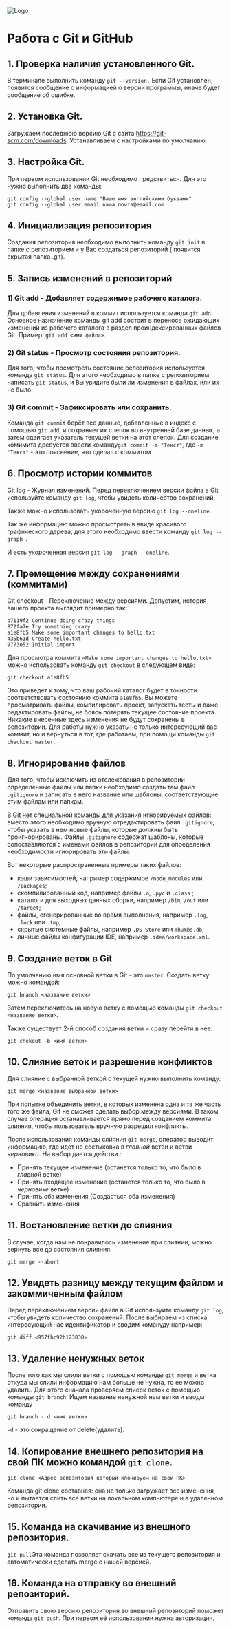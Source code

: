 ![Logo](Git-logo.jpeg)
# Работа с Git и GitHub 

## 1. Проверка наличия установленного Git.
В терминале выполнить команду `git --version.`
Если Git установлен, появится сообщение с информацией о версии программы, иначе будет сообщение об ошибке. 

## 2. Установка Git.
Загружаем последнюю версию Git с сайта https://git-scm.com/downloads. 
Устанавливаем с настройками по умолчанию. 

## 3. Настройка Git. 
При первом использовании Git необходимо предствиться. Для это нужно выполнить две команды: 
```
git config --global user.name "Ваше имя английскими буквами"
git config --global user.email ваша почта@email.com
```

## 4. Инициализация репозитория  
Создания репозитория необходимо выполнить команду `git init` в папке с репозиторием и у Вас создаться репозиторий ( появится скрытая папка .git).

## 5. Запись изменений в репозиторий 

### 1) Git add - Добавляет содержимое рабочего каталога. 
Для добавления изменений в коммит используется команда `git add`. Основное назначение команды git add состоит в переносе ожидающих изменений из рабочего каталога в раздел проиндексированных файлов Git. Пример: `git add <имя файла>`.

### 2) Git status - Просмотр состояния репозитория.
Для того, чтобы посмотреть состояние репозитория используется команда `git status`. Для этого необходимо в папке с репозиторием написать `git status`, и Вы увидите были ли изменения в файлах, или их не было. 

### 3) Git commit - Зафиксировать или сохранить.
Команда `git commit` берёт все данные, добавленные в индекс с помощью `git add`, и сохраняет их
слепок во внутренней базе данных, а затем сдвигает указатель текущей ветки на этот слепок.
Для создание комимита дребуется ввести команду`git commit -m "Текст"`, где `-m "Текст"` - это пояснение, что сделал с коммитом. 

## 6. Просмотр истории коммитов
Git log - Журнал изменений.
Перед переключением версии файла в Git
используйте команду `git log`, чтобы увидеть
количество сохранений.

Также можно использовать укороченную версию `git log --oneline`. 

Так же информацию можно просмотреть в ввиде красивого графического дерева, для этого необходимо ввести команду `git log --graph `. 

И есть укороченная версия `git log --graph --oneline`.

## 7. Премещение между сохранениями (коммитами)
Git checkout - Переключение между версиями. 
Допустим, история вашего проекта выглядит примерно так:
```
b7119f2 Continue doing crazy things
872fa7e Try something crazy
a1e8fb5 Make some important changes to hello.txt
435b61d Create hello.txt
9773e52 Initial import
```
Для просмотра коммита `«Make some important changes to hello.txt»` можно использовать команду `git checkout` в следующем виде:
```
git checkout a1e8fb5
```
Это приведет к тому, что ваш рабочий каталог будет в точности соответствовать состоянию коммита `a1e8fb5`. Вы можете просматривать файлы, компилировать проект, запускать тесты и даже редактировать файлы, не боясь потерять текущее состояние проекта. Никакие внесенные здесь изменения не будут сохранены в репозитории.
Для работы нужно указать не только интересующий вас коммит, но и вернуться в тот, где работаем, при помощи команды `git checkout master`.

## 8. Игнорирование файлов
Для того, чтобы исключить из отслежования в репозитории определенные файлы или папки необходимо создать там файл `.gitignore` и записать в него название или шаблоны, соответствующие этим файлам или папкам. 

В Git нет специальной команды для указания игнорируемых файлов: вместо этого необходимо вручную отредактировать файл `.gitignore`, чтобы указать в нем новые файлы, которые должны быть проигнорированы. Файлы `.gitignore` содержат шаблоны, которые сопоставляются с именами файлов в репозитории для определения необходимости игнорировать эти файлы.

Вот некоторые распространенные примеры таких файлов:

* кэши зависимостей, например содержимое `/node_modules` или `/packages`;
* скомпилированный код, например файлы `.o`, `.pyc` и `.class` ;
* каталоги для выходных данных сборки, например `/bin`, `/out` или `/target`;
* файлы, сгенерированные во время выполнения, например `.log`, `.lock` или `.tmp`;
* скрытые системные файлы, например `.DS_Store` или `Thumbs.db`;
* личные файлы конфигурации IDE, например `.idea/workspace.xml`.

## 9. Создание веток в Git
По умолчанию имя основной ветки в Git - это `master`.
Создать ветку можно командой:
```
git branch <название ветки>
```
 Затем переключитесь на новую ветку с помощью команды `git checkout <название ветки>`.

Также существует 2-й способ создания ветки и сразу перейти в нее. 
```
git chekout -b <имя ветки>
```

## 10. Слияние веток и разрешение конфликтов
Для слияние с выбранной веткой с текущей нужно выполнить команду:
```
git merge <название выбранной ветки>
```
При попытке объединить ветки, в которых изменена одна и та же часть того же файла, Git не сможет сделать выбор между версиями. В таком случае операция останавливается прямо перед созданием коммита слияния, чтобы пользователь вручную разрешил конфликты.

После использования команды слияния `git merge`, оператор выводит информацию, где идет не состыковка в *главной* ветви и ветви *черновика*. На выбор дается действи :

* Принять текущее изменение (останется только то, что было в *главной* ветке)
* Принять входящее изменение (останется только то, что было в *черновике* ветке)
* Принять оба изменения (Создасться оба изменения)
* Сравнить изменения

## 11. Востановление ветки до слияния
В случае, когда нам не понравилось изменение при слиянии, можно вернуть все до состояния слияния. 
```
git merge --abort
```
## 12. Увидеть разницу между текущим файлом и закоммиченным файлом
Перед переключением версии файла в Git
используйте команду `git log`, чтобы увидеть
количество сохранений.
После выбираем из списка интересующий нас идентификатор и  вводим комануду например:
```
git diff <957fbc92b123030>
```

## 13. Удаление ненужных веток
После того как мы слили ветки с помощью команды `git merge` и ветка откуда мы слили информацию нам больше не нужна, то ее можно удалить. 
Для этого сначала проверяем список веток с помощью команды `git branch`. Ищем название ненужной нам ветки и вводм команду
```
git branch - d <имя ветки>
```
`-d` - это сокращение от delete(удалить).  

## 14. Копирование внешнего репозитория на свой ПК можно командой `git clone`.
```
git clone <Адрес репозитория который клонируем на свой ПК>
```
Команда git clone составная: она не только
загружает все изменения, но и пытается слить 
все ветки на локальном компьютере и в
удаленном репозитории.

## 15. Команда на скачивание из внешного репозитория. 
`git pull`Эта команда позволяет скачать все 
из текущего репозитория и автоматически
сделать merge с нашей версией.

## 16. Команда на отправку во внешний репозиторий. 
Отправить свою версию репозитория во
внешний репозиторий поможет команда `git push`. При первом её использовании нужна авторизация.
